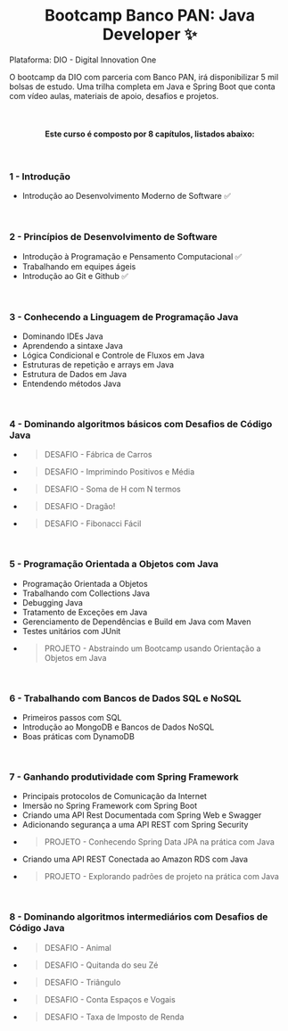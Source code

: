 <h1 align=center> Bootcamp Banco PAN: Java Developer ✨ </h1>


Plataforma: DIO - Digital Innovation One

O bootcamp da DIO com parceria com Banco PAN, irá disponibilizar 5 mil bolsas de estudo. Uma trilha completa em Java e Spring Boot que conta com vídeo aulas, materiais de apoio, desafios e projetos.

<br>
<h4 align=center> Este curso é composto por 8 capítulos, listados abaixo: </h4>
<br>
<h3> 1 - Introdução </h3>

  - Introdução ao Desenvolvimento Moderno de Software ✅
  
<br>

<h3> 2 - Princípios de Desenvolvimento de Software </h3>

  - Introdução à Programação e Pensamento Computacional ✅
  - Trabalhando em equipes ágeis
  - Introdução ao Git e Github ✅

<br>

<h3> 3 - Conhecendo a Linguagem de Programação Java </h3>

  - Dominando IDEs Java
  - Aprendendo a sintaxe Java
  - Lógica Condicional e Controle de Fluxos em Java
  - Estruturas de repetição e arrays em Java
  - Estrutura de Dados em Java
  - Entendendo métodos Java
  
<br>

<h3> 4 - Dominando algoritmos básicos com Desafios de Código Java </h3>

  - >DESAFIO - Fábrica de Carros
  - >DESAFIO - Imprimindo Positivos e Média
  - >DESAFIO - Soma de H com N termos
  - >DESAFIO - Dragão!
  - >DESAFIO - Fibonacci Fácil

<br>

<h3> 5 - Programação Orientada a Objetos com Java </h3>

  - Programação Orientada a Objetos
  - Trabalhando com Collections Java
  - Debugging Java
  - Tratamento de Exceções em Java
  - Gerenciamento de Dependências e Build em Java com Maven
  - Testes unitários com JUnit
  - >PROJETO - Abstraindo um Bootcamp usando Orientação a Objetos em Java

<br>

<h3> 6 - Trabalhando com Bancos de Dados SQL e NoSQL </h3>

  - Primeiros passos com SQL
  - Introdução ao MongoDB e Bancos de Dados NoSQL
  - Boas práticas com DynamoDB
  
<br>

<h3> 7 - Ganhando produtividade com Spring Framework </h3>

  - Principais protocolos de Comunicação da Internet
  - Imersão no Spring Framework com Spring Boot
  - Criando uma API Rest Documentada com Spring Web e Swagger
  - Adicionando segurança a uma API REST com Spring Security
  - >PROJETO - Conhecendo Spring Data JPA na prática com Java
  - Criando uma API REST Conectada ao Amazon RDS com Java
  - >PROJETO - Explorando padrões de projeto na prática com Java

<br>

<h3> 8 - Dominando algoritmos intermediários com Desafios de Código Java </h3>

  - >DESAFIO - Animal
  - >DESAFIO - Quitanda do seu Zé
  - >DESAFIO - Triângulo
  - >DESAFIO - Conta Espaços e Vogais
  - >DESAFIO - Taxa de Imposto de Renda

<br>

